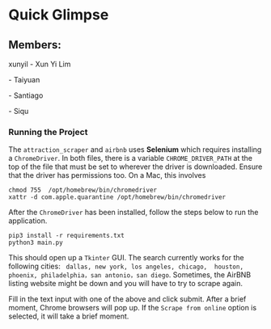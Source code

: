 # Quick Glimpse
## Members:
xunyil - Xun Yi Lim

<andrew-id> - Taiyuan

<andrew-id> - Santiago

<andrew-id> - Siqu


### Running the Project
The `attraction_scraper` and `airbnb` uses **Selenium** which requires installing a `ChromeDriver`. In both files, there is a variable `CHROME_DRIVER_PATH` at the top of the file that must be set to wherever the driver is downloaded. Ensure that the driver has permissions too. On a Mac, this involves

```
chmod 755  /opt/homebrew/bin/chromedriver
xattr -d com.apple.quarantine /opt/homebrew/bin/chromedriver
```
After the `ChromeDriver` has been installed, follow the steps below to run the application.

```
pip3 install -r requirements.txt
python3 main.py
```

This should open up a `Tkinter` GUI. The search currently works for the following cities: ` dallas, new york, los angeles, chicago,  houston, phoenix, philadelphia，san antonio，san diego`. Sometimes, the AirBNB listing website might be down and you will have to try to scrape again.

Fill in the text input with one of the above and click submit. After a brief moment, Chrome browsers will pop up. If the `Scrape from online` option is selected, it will take a brief moment.

